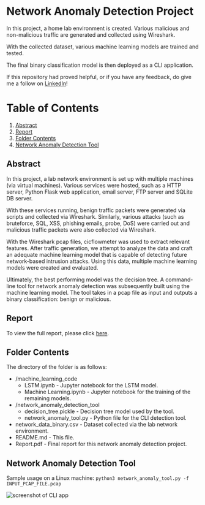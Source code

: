 # Network Anomaly Detection Project 

In this project, a home lab environment is created. Various malicious and non-malicious traffic are generated and collected using Wireshark. 

With the collected dataset, various machine learning models are trained and tested. 

The final binary classification model is then deployed as a CLI application. 

If this repository had proved helpful, or if you have any feedback, do give me a follow on [LinkedIn](https://www.linkedin.com/in/ahmad-hatziq-74a938171/)! 

# Table of Contents
1. [Abstract](#abstract)
2. [Report](#Report)
3. [Folder Contents](#folder)
4. [Network Anomaly Detection Tool](#tool)

## Abstract <a name="abstract"></a>

In this project, a lab network environment is set up with multiple machines (via virtual machines). Various services were hosted, such as a HTTP server, Python Flask web application, email server, FTP server and SQLite DB server. 

With these services running, benign traffic packets were generated via scripts and
collected via Wireshark. Similarly, various attacks (such as bruteforce, SQL, XSS, phishing emails, probe, DoS) were carried out and malicious traffic packets were also collected via Wireshark.

With the Wireshark pcap files, cicflowmeter was used to extract relevant features. After traffic generation, we attempt to analyze the data and craft an adequate machine learning model that is capable of detecting future network-based intrusion attacks. Using this data, multiple machine learning models were created
and evaluated. 

Ultimately, the best performing model was the decision tree.
A command-line tool for network anomaly detection was subsequently built using the machine learning model. The tool takes in a pcap file as input and outputs a binary classification: benign or malicious.

## Report <a name="Report"></a>
To view the full report, please click [here](https://github.com/AhmadHatziq/cyber-security-modular-master-projects/blob/main/Network%20Anomaly%20Detection%20Project/Report.pdf). 

## Folder Contents <a name="folder"></a>
The directory of the folder is as follows:
* /machine_learning_code
	* LSTM.ipynb - Jupyter notebook for the LSTM model. 
	* Machine Learning.ipynb - Jupyter notebook for the training of the remaining models. 
* /network_anomaly_detection_tool
	* decision_tree.pickle - Decision tree model used by the tool. 
	* network_anomaly_tool.py - Python file for the CLI detection tool.
* network_data_binary.csv - Dataset collected via the lab network environment. 
* README.md - This file.
* Report.pdf - Final report for this network anomaly detection project. 

## Network Anomaly Detection Tool <a name="tool"></a>

Sample usage on a Linux machine: 
```python3 network_anomaly_tool.py -f INPUT_PCAP_FILE.pcap```


![screenshot of CLI app](https://raw.githubusercontent.com/AhmadHatziq/cyber-security-modular-master-projects/main/Network%20Anomaly%20Detection%20Project/images/image_1.png)

